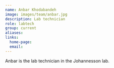 ```yaml
---
name: Anbar Khodabandeh
image: images/team/anbar.jpg
description: Lab technician
role: labtech
group: current
aliases:
links:
  home-page:
  email:
---
```


Anbar is the lab technician in the Johannesson lab.
